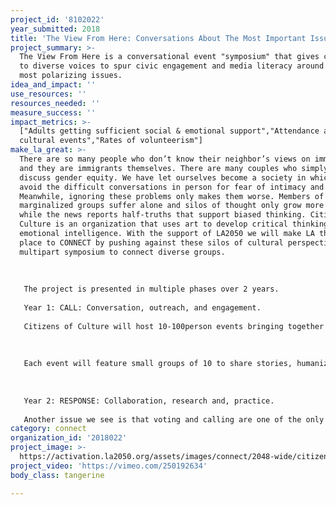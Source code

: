 ```yaml
---
project_id: '8102022'
year_submitted: 2018
title: 'The View From Here: Conversations About The Most Important Issues Of Our Time'
project_summary: >-
  The View From Here is a conversational event "symposium" that gives credence
  to diverse voices to spur civic engagement and media literacy around society's
  most polarizing issues.
idea_and_impact: ''
use_resources: ''
resources_needed: ''
measure_success: ''
impact_metrics: >-
  ["Adults getting sufficient social & emotional support","Attendance at
  cultural events","Rates of volunteerism"]
make_la_great: >-
  There are so many people who don’t know their neighbor’s views on immigration,
  and they are immigrants themselves. There are many couples who simply do not
  discuss gender equity. We have let ourselves become a society in which we
  avoid the difficult conversations in person for fear of intimacy and offense.
  Meanwhile, ignoring these problems only makes them worse. Members of
  marginalized groups suffer alone and silos of thought only grow more divided
  while the news reports half-truths that support biased thinking. Citizens Of
  Culture is an organization that uses art to develop critical thinking and
  emotional intelligence. With the support of LA2050 we will make LA the best
  place to CONNECT by pushing against these silos of cultural perspective with a
  multipart symposium to connect diverse groups.
   
   
   
   The project is presented in multiple phases over 2 years.
   
   Year 1: CALL: Conversation, outreach, and engagement. 
   
   Citizens of Culture will host 10-100person events bringing together Angelenos for intentional conversation. This means that 1,000 people in total will gather to discuss Racial Justice, Net Neutrality, Gender Equity, Technological Unemployment, Housing& Homelessness, Immigration, Religion/Spirituality, Economic Inequality, Climate Change, and Fake News/ Political Polarization.
   
   
   
   Each event will feature small groups of 10 to share stories, humanize each discussion , center individual impact on the larger topic, which is often missing from political debate. The stories and experiences shared here will be highlighted to the groups of 100 to speak on how these human stories may have hit home or shifted perspective. Recap videos of the events will model how face to face conversation can be used to build shared values and bring the discussions to larger audiences. Each clip will end with local organizations working on solutions that are accepting donations and volunteers.
   
   
   
   Year 2: RESPONSE: Collaboration, research and, practice.
   
   Another issue we see is that voting and calling are one of the only ways individuals can speak to institutions but both are individual pursuits. We need to draft consensus based suggestions that express public concerns to our schools, businesses, government, and cultural institutions, that answer 'What can be put into practice?" from our conversations. In the second year we will focus on 4 topics that were most engaged in from Year 1 and speak Truth to Power. The selected topics will comprise 4 cohorts to will convene in LA’s 4 corners North (NorthEast LA) South (South Los Angeles) East, (Hollywood, & Silverlake) and West ( Santa Monica, Venice). Each of these cohorts will reflect on the discussions from Year 1 and identify agreements or best practices that support modern etiquette and best practices for how the public would like to engage with institutions like government and business. These sessions will result in public letters as white papers and testimonial videos to be distributed directly to these institutions.
category: connect
organization_id: '2018022'
project_image: >-
  https://activation.la2050.org/assets/images/connect/2048-wide/citizens-of-culture.jpg
project_video: 'https://vimeo.com/250192634'
body_class: tangerine

---
```

